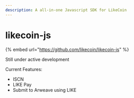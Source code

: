 ```yaml
---
description: A all-in-one Javascript SDK for LikeCoin
---
```


# likecoin-js

{% embed url="https://github.com/likecoin/likecoin-js" %}

Still under active development

Current Features:

* ISCN
* LIKE Pay
* Submit to Arweave using LIKE

